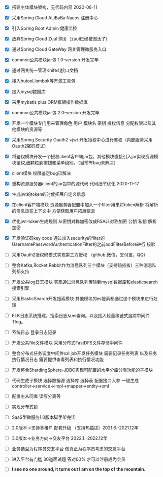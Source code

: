- [x] 搭建主体模块架构，无代码内容  2020-08-11
- [x] 采用Spring Cloud ALiBaBa Nacos 注册中心
- [x] 引入Spring Boot Admin 健康监控
- [x] 放弃Spring Cloud Zuul 网关（zuul已经被淘汰了）
- [x] 通过Spring Cloud GateWay 网关管理微服务入口
- [x] common公共模块jar包 1.0-version 开发完毕
- [x] 通过网关统一管理Knife4j接口文档
- [x] 接入hutool,lombok等开源工具包
- [x] 接入mysql数据库
- [x] 采用mybatis plus ORM框架操作数据库
- [x] common公共模块jar包 2.0-version 开发完毕
- [x] 开发一个模块专门用来管理角色 用户 模块名 密钥 授权信息 分配权限以及其他模块的资源等 
- [x] 采用Spring Security Oauth2 +jwt 开发授权中心进行鉴权（内部服务采用Oauth2密码模式）
- [x] 将鉴权模块开发一个授权client客户端jar包，其他模块直接引入jar实现资源模块鉴权,细颗粒到按钮和菜单级别。（目前有bug未解决）
- [x] client模块 权限鉴定bug已解决 
- [x] 重构资源服务器client的jar包中的源代码 代码细节优化  2020-11-17
- [x] 生成jwt的token的时候拓展自定义信息 
- [x] 在client客户端模块 资源服务器配置中加入一个filter用来将token解析 将解析的信息放在上下文中 方便获取用户拓展信息 
- [x] 优化jwt-token生成规则 从密钥对称加密改成RSA非对称加密 公钥 私钥 解析 加密
- [x] 开发验证码key code 通过加入security的filter的UsernamePasswordAuthenticationFilter的之前addFilterBefore进行 校验
- [ ] 采用Oauth2授权码模式实现第三方授权 （github,微信，支付宝，QQ）
- [ ] 整合Kafka,Rocket,Rabbit作为消息队列三个模块（支持热插拔）三种消息队列都支持 
- [ ] 开发公共log日志模块 实现通过消息队列传输到mysql数据库和elasticsearch搜索引擎
- [ ] 采用ElasticSearch开发搜索模块 其他模块的es搜索都通过这个模块来进行处理
- [ ] ELK日志系统搭建，搜索日志从es查询。以及接入轻量级链式追踪中间件Tlog。
- [ ] 系统日志 登录日志记录
- [ ] 开发公共file文件模块 采用分布式FastDFS文件存储中间件
- [ ] 整合分布式任务调度中间件xxl job开发任务模块 需要记录任务列表 以及任务执行情况日志 需要提供查看列表和执行情况功能
- [ ] 开发整合ShardingSphere-JDBC实现可配置的水平分库分表功能的子模块
- [ ] 代码生成子模块 选择数据源 选择库 选择表 配置接口入参 一键生成controller->service->impl->mapper->entity->xml
- [ ] 配置主从同库 读写分离等
- [ ] 实现分布式锁
- [ ] SaaS型微服务1.0版本脚手架完毕
- [ ] 2.0版本->支持多租户 配套升级 （支持热插拔）2021.6.-2021.12年
- [ ] 3.0版本->业务方向->交友平台 2022.1.-2022.12年
- [ ] 业务选型为程序员交友平台 做真正为程序员考虑的交友平台
- [ ] 进入平台有门槛 30道面试题 答对60% 才可以注册成为会员
- [ ] ****I see no one around, it turns out I am on the top of the mountain.****





